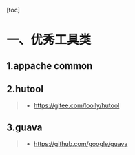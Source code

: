 [toc]







# 一、优秀工具类

## 1.appache common







## 2.hutool

> - https://gitee.com/loolly/hutool







## 3.guava

> - https://github.com/google/guava













